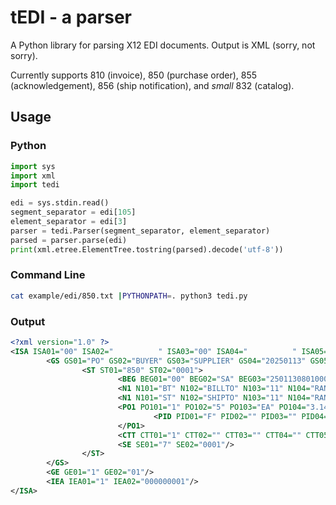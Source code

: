# tEDI - a parser

A Python library for parsing X12 EDI documents. Output is XML (sorry, not sorry).

Currently supports 810 (invoice), 850 (purchase order), 855 (acknowledgement), 856 (ship notification), and <i>small</i> 832 (catalog).

## Usage

### Python

```python
import sys
import xml
import tedi

edi = sys.stdin.read()
segment_separator = edi[105]
element_separator = edi[3]
parser = tedi.Parser(segment_separator, element_separator)
parsed = parser.parse(edi)
print(xml.etree.ElementTree.tostring(parsed).decode('utf-8'))
```

### Command Line

```bash
cat example/edi/850.txt |PYTHONPATH=. python3 tedi.py
```

### Output

```xml
<?xml version="1.0" ?>
<ISA ISA01="00" ISA02="          " ISA03="00" ISA04="          " ISA05="ZZ" ISA06="BUYER          " ISA07="ZZ" ISA08="SUPPLIER       " ISA09="250113" ISA10="0801" ISA11="U" ISA12="00001" ISA13="000000001" ISA14="0" ISA15="P" ISA16="|">
        <GS GS01="PO" GS02="BUYER" GS03="SUPPLIER" GS04="20250113" GS05="080100" GS06="01" GS07="X" GS08="000001">
                <ST ST01="850" ST02="0001">
                        <BEG BEG01="00" BEG02="SA" BEG03="25011308010000" BEG04="" BEG05="20250113" BEG06="" BEG07="" BEG08="" BEG09="" BEG10="" BEG11="" BEG12=""/>
                        <N1 N101="BT" N102="BILLTO" N103="11" N104="RAND00568" N105="" N106=""/>
                        <N1 N101="ST" N102="SHIPTO" N103="11" N104="RAND4444" N105="" N106=""/>
                        <PO1 PO101="1" PO102="5" PO103="EA" PO104="3.14" PO105="" PO106="N4" PO107="60505132101" PO108="VN" PO109="VENDORNUMBER01" PO110="" PO111="" PO112="" PO113="" PO114="" PO115="" PO116="" PO117="" PO118="" PO119="" PO120="" PO121="" PO122="" PO123="" PO124="" PO125="">
                                <PID PID01="F" PID02="" PID03="" PID04="" PID05="Product Description" PID06="" PID07="" PID08="" PID09=""/>
                        </PO1>
                        <CTT CTT01="1" CTT02="" CTT03="" CTT04="" CTT05="" CTT06="" CTT07=""/>
                        <SE SE01="7" SE02="0001"/>
                </ST>
        </GS>
        <GE GE01="1" GE02="01"/>
        <IEA IEA01="1" IEA02="000000001"/>
</ISA>
```

